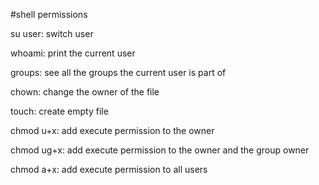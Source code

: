 #shell permissions

su user: switch user

whoami: print the current user

groups: see all the groups the current user is part of

chown: change the owner of the file

touch: create empty file

chmod u+x: add execute permission to the owner

chmod ug+x: add execute permission to the owner and the group owner

chmod a+x: add execute permission to all users

